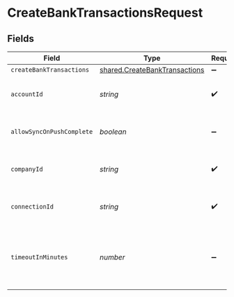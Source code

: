 # CreateBankTransactionsRequest


## Fields

| Field                                                                          | Type                                                                           | Required                                                                       | Description                                                                    | Example                                                                        |
| ------------------------------------------------------------------------------ | ------------------------------------------------------------------------------ | ------------------------------------------------------------------------------ | ------------------------------------------------------------------------------ | ------------------------------------------------------------------------------ |
| `createBankTransactions`                                                       | [shared.CreateBankTransactions](../../models/shared/createbanktransactions.md) | :heavy_minus_sign:                                                             | N/A                                                                            |                                                                                |
| `accountId`                                                                    | *string*                                                                       | :heavy_check_mark:                                                             | Unique identifier for an account.                                              | 13d946f0-c5d5-42bc-b092-97ece17923ab                                           |
| `allowSyncOnPushComplete`                                                      | *boolean*                                                                      | :heavy_minus_sign:                                                             | Allow a sync upon push completion.                                             |                                                                                |
| `companyId`                                                                    | *string*                                                                       | :heavy_check_mark:                                                             | Unique identifier for a company.                                               | 8a210b68-6988-11ed-a1eb-0242ac120002                                           |
| `connectionId`                                                                 | *string*                                                                       | :heavy_check_mark:                                                             | Unique identifier for a connection.                                            | 2e9d2c44-f675-40ba-8049-353bfcb5e171                                           |
| `timeoutInMinutes`                                                             | *number*                                                                       | :heavy_minus_sign:                                                             | Time limit for the push operation to complete before it is timed out.          |                                                                                |